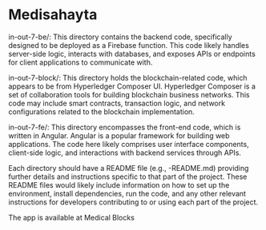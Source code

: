 # Medisahayta
in-out-7-be/: This directory contains the backend code, specifically designed to be deployed as a Firebase function. This code likely handles server-side logic, interacts with databases, and exposes APIs or endpoints for client applications to communicate with.

in-out-7-block/: This directory holds the blockchain-related code, which appears to be from Hyperledger Composer UI. Hyperledger Composer is a set of collaboration tools for building blockchain business networks. This code may include smart contracts, transaction logic, and network configurations related to the blockchain implementation.

in-out-7-fe/: This directory encompasses the front-end code, which is written in Angular. Angular is a popular framework for building web applications. The code here likely comprises user interface components, client-side logic, and interactions with backend services through APIs.

Each directory should have a README file (e.g., -README.md) providing further details and instructions specific to that part of the project. These README files would likely include information on how to set up the environment, install dependencies, run the code, and any other relevant instructions for developers contributing to or using each part of the project.

The app is available at Medical Blocks
